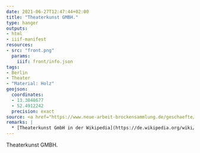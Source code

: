 ```yaml
---
date: 2021-06-27T12:47:44+02:00
title: "Theaterkunst GMBH."
type: hanger
outputs:
- html
- iiif-manifest
resources:
- src: "front.png"
  params:
    iiif: front/info.json
tags:
- Berlin
- Theater
- "Material: Holz"
geojson:
  coordinates:
  - 13.3048677
  - 52.4912242
  precision: exact
source: <a href="https://www.neue-arbeit-brockensammlung.de/geschaefte/zweigstelle-kim/">KiM</a>
remarks: |
  * [Theaterkunst GmbH in der Wikipedia](https://de.wikipedia.org/wiki/Theaterkunst)
---
```


Theaterkunst GMBH.
